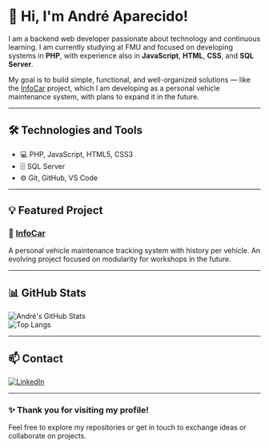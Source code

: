 # 👋 Hi, I'm André Aparecido!

I am a backend web developer passionate about technology and continuous learning. I am currently studying at FMU and focused on developing systems in **PHP**, with experience also in **JavaScript**, **HTML**, **CSS**, and **SQL Server**.

My goal is to build simple, functional, and well-organized solutions — like the [InfoCar](https://github.com/DEDEJS/InfoCar) project, which I am developing as a personal vehicle maintenance system, with plans to expand it in the future.

---

## 🛠️ Technologies and Tools

- 💻 PHP, JavaScript, HTML5, CSS3  
- 🗄️ SQL Server  
- ⚙️ Git, GitHub, VS Code  
 

---

## 💡 Featured Project

### 🚗 [InfoCar](https://github.com/DEDEJS/InfoCar)  
A personal vehicle maintenance tracking system with history per vehicle. An evolving project focused on modularity for workshops in the future.

---

## 📊 GitHub Stats

![André's GitHub Stats](https://github-readme-stats.vercel.app/api?username=DEDEJS&show_icons=true&theme=default&hide_title=true)  
![Top Langs](https://github-readme-stats.vercel.app/api/top-langs/?username=DEDEJS&layout=compact)

---

## 📫 Contact

[![LinkedIn](https://img.shields.io/badge/-LinkedIn-0A66C2?style=flat&logo=linkedin&logoColor=white)](https://www.linkedin.com/in/andré-aparecido-0ab990195)  

---

### ✨ Thank you for visiting my profile!

Feel free to explore my repositories or get in touch to exchange ideas or collaborate on projects.
